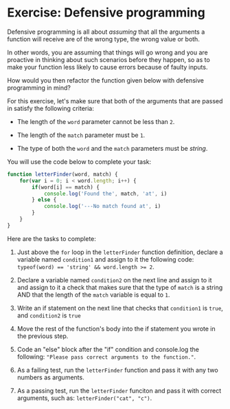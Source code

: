 # Exercise: Defensive programming

Defensive programming is all about _assuming_ that all the arguments a function will receive are of the wrong type,  the wrong value or both.

In other words, you are assuming that things will go wrong and you are proactive in thinking about such scenarios before they happen, so as to make your function less likely to cause errors because of faulty inputs.

How would you then refactor the function given below with defensive programming in mind?

For this exercise, let's make sure that both of the arguments that are passed in satisfy the following criteria:

- The length of the `word` parameter cannot be less than `2`.

- The length of the `match` parameter must be `1`.

- The type of both the `word` and the `match` parameters must be _string_.

You will use the code below to complete your task:
```javascript
function letterFinder(word, match) {
    for(var i = 0; i < word.length; i++) {
        if(word[i] == match) {
            console.log('Found the', match, 'at', i)
        } else {
            console.log('---No match found at', i)
        }
    }
}
```

Here are the tasks to complete:

1. Just above the `for` loop in the `letterFinder` function definition, declare a variable named `condition1` and assign to it the following code: `typeof(word) == 'string' && word.length >= 2`.

2. Declare a variable named `condition2` on the next line and assign to it and assign to it a check that makes sure that the type of `match` is a string AND that the length of the `match` variable is equal to `1`.

3. Write an if statement on the next line that checks that `condition1` is `true`, and `condition2` is `true`

4. Move the rest of the function's body into the if statement you wrote in the previous step.

5. Code an "else" block after the "if" condition and console.log the following: `"Please pass correct arguments to the function."`.

6. As a failing test, run the `letterFinder` function and pass it with any two numbers as arguments.

7. As a passing test, run the `letterFinder` funciton and pass it with correct arguments, such as: `letterFinder("cat", "c")`.

